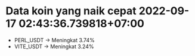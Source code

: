 # Data koin yang naik cepat 2022-09-17 02:43:36.739818+07:00

* PERL_USDT -> Meningkat 3.74%
* VITE_USDT -> Meningkat 3.24%
